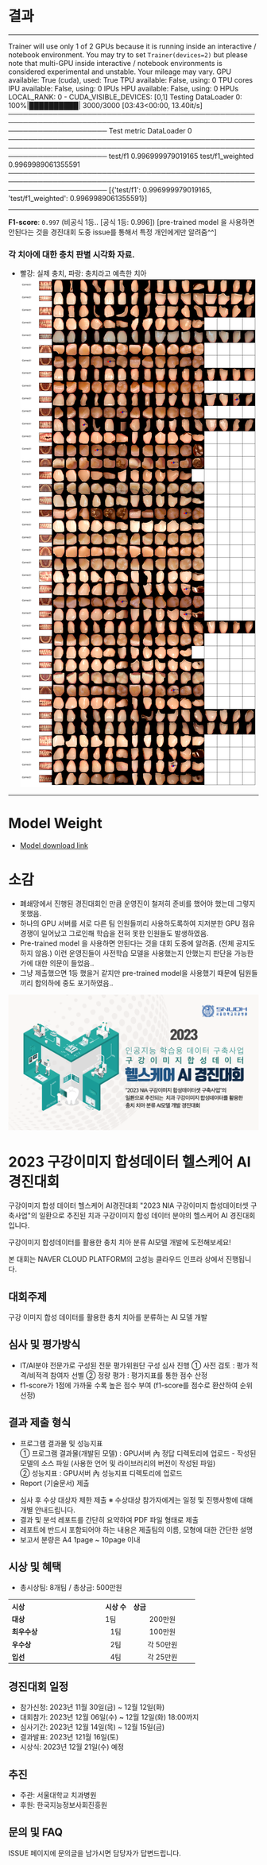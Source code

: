 # 결과
----

Trainer will use only 1 of 2 GPUs because it is running inside an interactive / notebook environment. You may try to set `Trainer(devices=2)` but please note that multi-GPU inside interactive / notebook environments is considered experimental and unstable. Your mileage may vary.
GPU available: True (cuda), used: True
TPU available: False, using: 0 TPU cores
IPU available: False, using: 0 IPUs
HPU available: False, using: 0 HPUs
LOCAL_RANK: 0 - CUDA_VISIBLE_DEVICES: [0,1]
Testing DataLoader 0: 100%|██████████| 3000/3000 [03:43<00:00, 13.40it/s]
────────────────────────────────────────────────────────────────────────────────────────────────────────────────────────
       Test metric             DataLoader 0
────────────────────────────────────────────────────────────────────────────────────────────────────────────────────────
         test/f1             0.996999979019165
    test/f1_weighted        0.9969989061355591
────────────────────────────────────────────────────────────────────────────────────────────────────────────────────────
[{'test/f1': 0.996999979019165, 'test/f1_weighted': 0.9969989061355591}]

----
__F1-score__: `0.997` (비공식 1등.. [공식 1등: 0.996]) [pre-trained model 을 사용하면 안된다는 것을 경진대회 도중 issue를 통해서 특정 개인에게만 알려줌^^]

### 각 치아에 대한 충치 판별 시각화 자료.
- 빨강: 실제 충치, 파랑: 충치라고 예측한 치아
![각 이빨에 대한 충치 여부 판별](https://github.com/comeeasy/healthcare-ai-contest/blob/main/result/output.png)
----
# Model Weight
- [Model download link](https://drive.google.com/drive/folders/1Dn8m15I3uQ5nXXqGVlXXb9Tz8j-Bf2Eq?usp=sharing)

# 소감
- 폐쇄망에서 진행된 경진대회인 만큼 운영진이 철저히 준비를 했어야 했는데 그렇지 못했음.
- 하나의 GPU 서버를 서로 다른 팀 인원들끼리 사용하도록하여 지저분한 GPU 점유 경쟁이 일어났고 그로인해 학습을 전혀 못한 인원들도 발생하였음.
- Pre-trained model 을 사용하면 안된다는 것을 대회 도중에 알려줌. (전체 공지도 하지 않음.) 이런 운영진들이 사전학습 모델을 사용했는지 안했는지 판단을 가능한가에 대한 의문이 들었음..
- 그냥 제출했으면 1등 했을거 같지만 pre-trained model을 사용했기 때문에 팀원들끼리 합의하에 중도 포기하였음..

![2023 헬스케어 AI 경진대회(포스터](https://raw.githubusercontent.com/bab-korea/healthcare-ai-contest/main/headlthcare_ai_contest_poster.png)

# 2023 구강이미지 합성데이터 헬스케어 AI 경진대회

구강이미지 합성 데이터 헬스케어 AI경진대회
"2023 NIA 구강이미지 합성데이터셋 구축사업"의 일환으로 추진된 치과 구강이미지 합성 데이터 분야의 헬스케어 AI 경진대회 입니다.<p>
구강이미지 합성데이터를 활용한 충치 치아 분류 AI모델 개발에 도전해보세요!
<p>
본 대회는 NAVER CLOUD PLATFORM의 고성능 클라우드 인프라 상에서 진행됩니다.
<br>

## 대회주제
구강 이미지 합성 데이터를 활용한 충치 치아를 분류하는 AI 모델 개발

## 심사 및 평가방식
- IT/AI분야 전문가로 구성된 전문 평가위원단 구성 심사 진행
   ① 사전 검토 : 평가 적격/비적격 참여자 선별
   ② 정량 평가 : 평가지표를 통한 점수 산정
- f1-score가 1점에 가까울 수록 높은 점수 부여 (f1-score를 점수로 환산하여 순위 선정)

## 결과 제출 형식
* 프로그램 결과물 및 성능지표<br>
  ① 프로그램 결과물(개발된 모델) : GPU서버 內 정답 디렉토리에 업로드  - 작성된 모델의 소스 파일 (사용한 언어 및 라이브러리의 버전이 작성된 파일)<br>
  ② 성능지표 : GPU서버 內 성능지표 디렉토리에 업로드<br>
* Report (기술문서) 제출<br>
 - 심사 후 수상 대상자 제한 제출  ※ 수상대상 참가자에게는 일정 및 진행사항에 대해 개별 안내드립니다.<br>
 - 결과 및 분석 레포트를 간단히 요약하여 PDF 파일 형태로 제출<br>
 - 레포트에 반드시 포함되어야 하는 내용은 제출팀의 이름, 모형에 대한 간단한 설명<br>
 - 보고서 분량은  A4 1page ~ 10page 이내<br>

## 시상 및 혜택
- 총시상팀: 8개팀 / 총상금: 500만원

<table class="tbl_prize">
  <tr>
    <th style="text-align:left;width:50%">시상</th>
    <th style="text-align:center;width:15%">시상 수</th>
        <th style="text-align:left;width:35%">상금</th>
  </tr>
  <tr>
    <td>
      <strong>대상</strong><br>
    </td>
    <td> 1팀 </td>
    <td align=center> 200만원 </td>
  </tr>
 <tr>
    <td>
      <strong>최우수상</strong><br>
    </td>
        <td align=center> 1팀 </td>
       <td style="text-align:center"> 100만원</td>
   </tr>
      <tr>
    <td>
      <strong>우수상</strong><br>
    </td>
        <td align=center> 2팀 </td>
    <td style="text-align:center">각 50만원</td>
   </tr>
   <tr>
    <td>
      <strong>입선</strong><br>
    </td>
        <td align=center> 4팀 </td>
    <td style="text-align:center">각 25만원</td>
   </tr>
</table>

## 경진대회 일정
- 참가신청: 2023년 11월 30일(금) ~ 12월 12일(화)
- 대회참가: 2023년 12월 06일(수) ~ 12월 12일(화) 18:00까지
- 심사기간: 2023년 12월 14일(목) ~ 12월 15일(금)
- 결과발표: 2023년 121월 16일(토)
- 시상식: 2023년 12월 21일(수) 예정

## 추진
- 주관: 서울대학교 치과병원
- 후원: 한국지능정보사회진흥원

## 문의 및 FAQ
ISSUE 페이지에 문의글을 남가시면 담당자가 답변드립니다.
